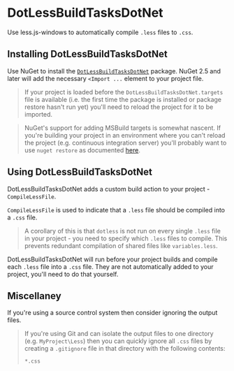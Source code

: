 # DotLessBuildTasksDotNet

Use less.js-windows to automatically compile `.less` files to `.css`.

## Installing DotLessBuildTasksDotNet

Use NuGet to install the [`DotLessBuildTasksDotNet`](https://www.nuget.org/packages/DotLessBuildTasksDotNet) package. NuGet 2.5 and later will add the necessary `<Import ...` element to your project file.

> If your project is loaded before the `DotLessBuildTasksDotNet.targets` file is available (i.e. the first time the package is installed or package restore hasn't run yet) you'll need to reload the project for it to be imported.

> NuGet's support for adding MSBuild targets is somewhat nascent. If you're building your project in an environment where you can't reload the project (e.g. continuous integration server) you'll probably want to use `nuget restore` as documented [here](http://blogs.msdn.com/b/dotnet/archive/2013/08/22/improved-package-restore.aspx).

## Using DotLessBuildTasksDotNet

DotLessBuildTasksDotNet adds a custom build action to your project - `CompileLessFile`.

`CompileLessFile` is used to indicate that a `.less` file should be compiled into a `.css` file.

> A corollary of this is that `dotless` is not run on every single `.less` file in your project - you need to specify which `.less` files to compile. This prevents redundant compilation of shared files like `variables.less`.

DotLessBuildTasksDotNet will run before your project builds and compile each `.less` file into a `.css` file. They are not automatically added to your project, you'll need to do that yourself.

## Miscellaney

If you're using a source control system then consider ignoring the output files.

> If you're using Git and can isolate the output files to one directory (e.g. `MyProject\Less`) then you can quickly ignore all `.css` files by creating a `.gitignore` file in that directory with the following contents:
>
>     *.css